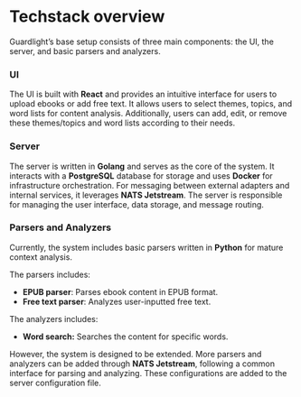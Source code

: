 # Techstack overview

Guardlight’s base setup consists of three main components: the UI, the server, and basic parsers and analyzers.

### UI

The UI is built with **React** and provides an intuitive interface for users to upload ebooks or add free text. It allows users to select themes, topics, and word lists for content analysis. Additionally, users can add, edit, or remove these themes/topics and word lists according to their needs.

### **Server**

The server is written in **Golang** and serves as the core of the system. It interacts with a **PostgreSQL** database for storage and uses **Docker** for infrastructure orchestration. For messaging between external adapters and internal services, it leverages **NATS Jetstream**. The server is responsible for managing the user interface, data storage, and message routing.

### **Parsers and Analyzers**

Currently, the system includes basic parsers written in **Python** for mature context analysis.&#x20;

The parsers includes:

* **EPUB parser**: Parses ebook content in EPUB format.
* **Free text parser**: Analyzes user-inputted free text.

The analyzers includes:

* **Word search:** Searches the content for specific words.

However, the system is designed to be extended. More parsers and analyzers can be added through **NATS Jetstream**, following a common interface for parsing and analyzing. These configurations are added to the server configuration file.
